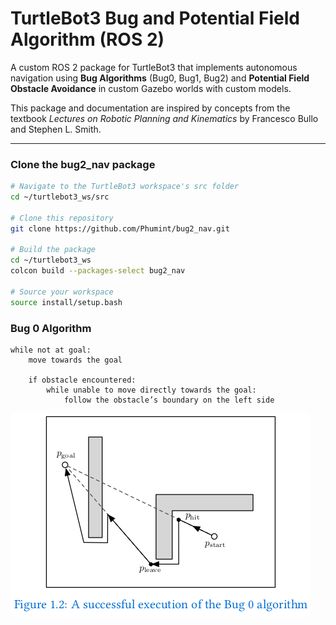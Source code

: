 # TurtleBot3 Bug and Potential Field Algorithm (ROS 2)

A custom ROS 2 package for TurtleBot3 that implements autonomous navigation using **Bug Algorithms** (Bug0, Bug1, Bug2) and **Potential Field Obstacle Avoidance** in custom Gazebo worlds with custom models.

This package and documentation are inspired by concepts from the textbook *Lectures on Robotic Planning and Kinematics* by Francesco Bullo and Stephen L. Smith.

---

### Clone the bug2_nav package

```bash
# Navigate to the TurtleBot3 workspace's src folder
cd ~/turtlebot3_ws/src

# Clone this repository
git clone https://github.com/Phumint/bug2_nav.git

# Build the package
cd ~/turtlebot3_ws
colcon build --packages-select bug2_nav

# Source your workspace
source install/setup.bash
```
### Bug 0 Algorithm
```
while not at goal:
    move towards the goal

    if obstacle encountered:
        while unable to move directly towards the goal:
            follow the obstacle’s boundary on the left side
```

![Bug 2 Example](images/Screenshot%20from%202025-07-22%2011-04-14.png)

